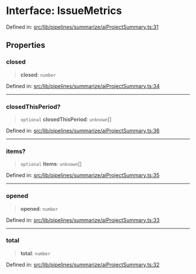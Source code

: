# Interface: IssueMetrics

Defined in: [src/lib/pipelines/summarize/aiProjectSummary.ts:31](https://github.com/elizaOS/elizaos.github.io/blob/4810f50019028b92f4f2a0ac31323fd787c7f288/src/lib/pipelines/summarize/aiProjectSummary.ts#L31)

## Properties

### closed

> **closed**: `number`

Defined in: [src/lib/pipelines/summarize/aiProjectSummary.ts:34](https://github.com/elizaOS/elizaos.github.io/blob/4810f50019028b92f4f2a0ac31323fd787c7f288/src/lib/pipelines/summarize/aiProjectSummary.ts#L34)

---

### closedThisPeriod?

> `optional` **closedThisPeriod**: `unknown`[]

Defined in: [src/lib/pipelines/summarize/aiProjectSummary.ts:36](https://github.com/elizaOS/elizaos.github.io/blob/4810f50019028b92f4f2a0ac31323fd787c7f288/src/lib/pipelines/summarize/aiProjectSummary.ts#L36)

---

### items?

> `optional` **items**: `unknown`[]

Defined in: [src/lib/pipelines/summarize/aiProjectSummary.ts:35](https://github.com/elizaOS/elizaos.github.io/blob/4810f50019028b92f4f2a0ac31323fd787c7f288/src/lib/pipelines/summarize/aiProjectSummary.ts#L35)

---

### opened

> **opened**: `number`

Defined in: [src/lib/pipelines/summarize/aiProjectSummary.ts:33](https://github.com/elizaOS/elizaos.github.io/blob/4810f50019028b92f4f2a0ac31323fd787c7f288/src/lib/pipelines/summarize/aiProjectSummary.ts#L33)

---

### total

> **total**: `number`

Defined in: [src/lib/pipelines/summarize/aiProjectSummary.ts:32](https://github.com/elizaOS/elizaos.github.io/blob/4810f50019028b92f4f2a0ac31323fd787c7f288/src/lib/pipelines/summarize/aiProjectSummary.ts#L32)
